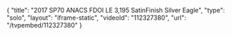 {
    "title": "2017 SP70 ANACS FDOI LE 3,195 SatinFinish Silver Eagle",
    "type": "solo",
    "layout": "iframe-static",
    "videoId": "112327380",
    "url": "\/tvpembed\/112327380"
}